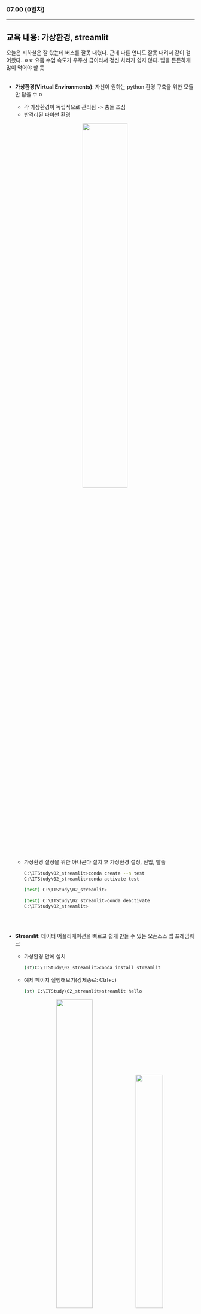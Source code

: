 ###  07.00 (0일차)
---
교육 내용: 가상환경, streamlit
---
오늘은 지하철은 잘 탔는데 버스를 잘못 내렸다. 근데 다른 언니도 잘못 내려서 같이 걸어왔다..ㅎㅎ 요즘 수업 속도가 우주선 급이라서 정신 차리기 쉽지 않다. 밥을 든든하게 많이 먹어야 할 듯 
<br><br>

- **가상환경(Virtual Environments)**: 자신이 원하는 python 환경 구축을 위한 모듈만 담을 수 o
  - 각 가상환경이 독립적으로 관리됨 -> 충돌 조심
  - 반격리된 파이썬 환경
  <p align="center">
  <img src="https://github.com/user-attachments/assets/eb4b1bb3-4c1e-4312-a4b6-ac9c07e2f040" width="50%" /> </p>
  
  - 가상환경 설정을 위한 아나콘다 설치 후 가상환경 설정, 진입, 탈출
    ```sh
    C:\ITStudy\02_streamlit>conda create --n test
    C:\ITStudy\02_streamlit>conda activate test
    
    (test) C:\ITStudy\02_streamlit>

    (test) C:\ITStudy\02_streamlit>conda deactivate
    C:\ITStudy\02_streamlit>
    ```
<br><br>
- **Streamlit**: 데이터 어플리케이션을 빠르고 쉽게 만들 수 있는 오픈소스 앱 프레임워크
  - 가상환경 안에 설치
    ```sh
    (st)C:\ITStudy\02_streamlit>conda install streamlit
    ```
  - 예제 페이지 실행해보기(강제종료: Ctrl+c)
    ```sh
    (st) C:\ITStudy\02_streamlit>streamlit hello
    ```
    <p align="center">
    <img src="https://github.com/user-attachments/assets/90a6287f-af50-426d-96e9-7db32b4a8d3c" width="46%"/> <img src="https://github.com/user-attachments/assets/6fbedd33-ba8f-4eea-b6fc-62fd6bf584c1" width="40%" /></p><br>

- **streamlit의 다양한 기능**: 입/출력만 담당, 실제 로직은 나머지 파이썬 코드로 구현됨 
  - **button, checkbox**
    ```python
    data = pd.DataFrame(
        [
           {"command": "st.selectbox", "rating": 4, "is_widget": True},
           {"command": "st.balloons", "rating": 5, "is_widget": False},
           {"command": "st.time_input", "rating": 3, "is_widget": True},
       ]
    )
    ```
    ```python
    button_result = st.button('Hit me')
    # 버튼을 누르면 데이터프레임이 등장하도록 로직을 만들어주세요
    if button_result == True:
        st.write(button_result)
        st.data_editor(data) #hit me 버튼 누르면 데이터 프레임 출력
    
    check_result = st.checkbox('Check me out')
    if check_result == True: #체크박스 선택 시 출력 
        st.data_editor(data)
    ```
    <p align="center">
    <img src="https://github.com/user-attachments/assets/9355760c-026a-447b-95c5-adfb40af82aa" width="43%" /><img src="https://github.com/user-attachments/assets/fda4d606-c8e8-4e92-8c77-335dfae55bff" width="55%" /> </p><br>

  - **radio, selectbox, multiselect, slider**
    ```python
    st.radio('Pick one:', ['nose','ear'])
    st.selectbox('Select', [1,2,3])
    st.multiselect('Multiselect', [1,2,3])
    st.slider('Slide me', min_value=0, max_value=10)
    ```
    <p align="center">
      <img src="https://github.com/user-attachments/assets/6dbbb227-4e85-49c5-82b6-13c25e503d38" width="50%" /> </p><br>

  - **input, text area, file uploader, download**
    ```python
    st.number_input('Enter a number')
    st.text_area('Area for textual entry')
    st.date_input('Date input')
    st.time_input('Time entry')
    st.file_uploader('File uploader')
    st.download_button(
        label="Download data as CSV",
        data=data.to_csv(),
        file_name='app_df.csv',
        mime='text/csv'
    )
    ```
    <p align="center">
    <img src="https://github.com/user-attachments/assets/24d61ab2-0263-4728-ba9c-7daee71f77d2" width="50%" /> </p>

  - 사진 촬영, 인터랙티브한 화면 크기 변경 등 다양한 기능 보유 <br><br>

- 특정 서비스마다 약속처럼 사용하는 포트 존재
  - 3300: DB
  - 22: 외부에서 내 컴퓨터 명령줄에 접속할 때
  - 8000: 현재 실행중인 서버에 접속할 때
  - 특정 경로 이하에서만 / 내 컴퓨터에 있는 전체 파일 중 일부만 접속하도록 허용
<br><br>

- 파일 관리: 하나의 파일에 모든 내용을 담을 수는 x -> **pages** 폴더
  <p align="center">
  <img src="https://github.com/user-attachments/assets/d71205f6-dfbf-4520-b6c8-f79d797849ce " width="30%" /> </p>

  - 하나의 홈페이지 처럼 사용 가능
  - columns가 입구, pages 폴더 속 파일들이 서브 (streamlit run columns.py)
    <p align="center">
    <img src="https://github.com/user-attachments/assets/cba5372e-be06-49cb-93df-4689b9d2b580" width="60%" /> </p><br>




- **디버그 테스트 - REPL**
  ```python
  def count_words(words):
      count = 0
      for word in words:
          if "kim" in word.lower():
              count += 1
      return count

  words=["Kim","kimchi","gim"]
  ```
  - ctrl + shift + p -> python: start terminal REPL
  - print문을 덧붙이지 않아도 디버그 찾기가 가능해짐
    <p align="center">
    <img src="https://github.com/user-attachments/assets/670bca28-0e50-4a5f-8d25-f1beccdfe956" width="58%" /> </p><br>
 





***
<small>(이미지 출처: [링크](https://django-easy-tutorial.blogspot.kr/2015/08/python-virtual-environment-setup-in-ubuntu.html))</small>
